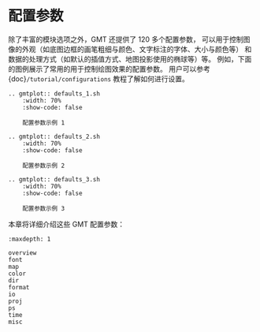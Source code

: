 ```{index} ! gmt.conf
```

# 配置参数

除了丰富的模块选项之外，GMT 还提供了 120 多个配置参数，
可以用于控制图像的外观（如底图边框的画笔粗细与颜色、文字标注的字体、大小与颜色等）
和数据的处理方式（如默认的插值方式、地图投影使用的椭球等）等。
例如，下面的图例展示了常用的用于控制绘图效果的配置参数。
用户可以参考 {doc}`/tutorial/configurations` 教程了解如何进行设置。

```{eval-rst}
.. gmtplot:: defaults_1.sh
    :width: 70%
    :show-code: false

    配置参数示例 1
```

```{eval-rst}
.. gmtplot:: defaults_2.sh
    :width: 70%
    :show-code: false

    配置参数示例 2
```

```{eval-rst}
.. gmtplot:: defaults_3.sh
    :width: 70%
    :show-code: false

    配置参数示例 3
```

本章将详细介绍这些 GMT 配置参数：

```{toctree}
:maxdepth: 1

overview
font
map
color
dir
format
io
proj
ps
time
misc
```

